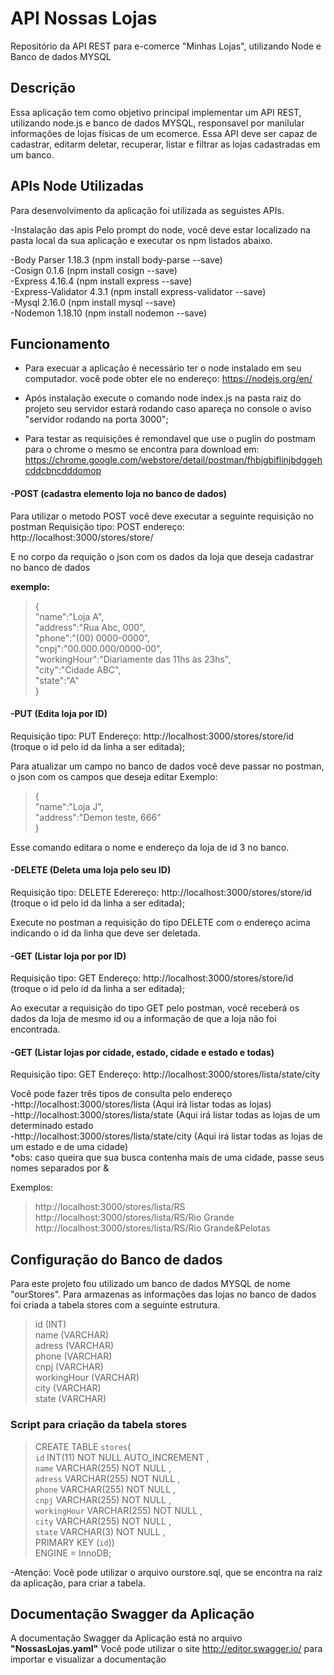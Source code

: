 # API Nossas Lojas
Repositório da API REST para e-comerce "Minhas Lojas", utilizando Node e Banco de dados MYSQL

## Descrição
Essa aplicação tem como objetivo principal implementar um API REST, utilizando node.js e banco de dados MYSQL, responsavel por manilular 
informações de lojas físicas de um ecomerce.
Essa API deve ser capaz de cadastrar, editarm deletar, recuperar, listar e filtrar as lojas cadastradas em um banco.

## APIs Node Utilizadas
Para desenvolvimento da aplicação foi utilizada as seguistes APIs.

-Instalação das apis
Pelo prompt do node, você deve estar localizado na pasta local da sua aplicação e executar os npm listados abaixo.

-Body Parser 1.18.3 (npm install body-parse --save)<br>
-Cosign 0.1.6 (npm install cosign --save)<br>
-Express 4.16.4 (npm install express --save)<br>
-Express-Validator 4.3.1 (npm install express-validator --save)<br>
-Mysql 2.16.0 (npm install mysql --save)<br>
-Nodemon 1.18.10 (npm install nodemon --save)<br>

## Funcionamento
- Para execuar a aplicação é necessário ter o node instalado em seu computador.
você pode obter ele no endereço: https://nodejs.org/en/

- Após instalação execute o comando node index.js na pasta raiz do projeto
seu servidor estará rodando caso apareça no console o aviso "servidor rodando na porta 3000";

- Para testar as requisições é remondavel que use o puglin do postmam para o chrome
o mesmo se encontra para download em: https://chrome.google.com/webstore/detail/postman/fhbjgbiflinjbdggehcddcbncdddomop

#### -POST (cadastra elemento loja no banco de dados)

Para utilizar o metodo POST você deve executar a seguinte requisição no postman
Requisição tipo: POST
endereço: http://localhost:3000/stores/store/

E no corpo da requição o json com os dados da loja que deseja cadastrar no banco de dados

<b>exemplo:</b><br>
>{<br>
		"name":"Loja A",<br>
		"address":"Rua Abc, 000",<br>
		"phone":"(00) 0000-0000",<br>
		"cnpj":"00.000.000/0000-00",<br>
		"workingHour":"Diariamente das 11hs às 23hs", <br>
		"city":"Cidade ABC",<br>
		"state":"A"<br>
}<br>

#### -PUT (Edita loja por ID)
Requisição tipo: PUT
Endereço: http://localhost:3000/stores/store/id (troque o id pelo id da linha a ser editada);

Para atualizar um campo no banco de dados você deve passar no postman, o json com os campos que deseja editar
Exemplo:<br>
>{<br>
	"name":"Loja J",<br>
	"address":"Demon teste, 666"<br>
}<br>

Esse comando editara o nome e endereço da loja de id 3 no banco.

#### -DELETE (Deleta uma loja pelo seu ID)
Requisição tipo: DELETE
Ederereço: http://localhost:3000/stores/store/id (troque o id pelo id da linha a ser editada);

Execute no postman a requisição do tipo DELETE com o endereço acima indicando o id da linha que deve ser deletada. 

#### -GET (Listar loja por por ID)
Requisição tipo: GET
Endereço: http://localhost:3000/stores/store/id (troque o id pelo id da linha a ser editada);

Ao executar a requisição do tipo GET pelo postman, você receberá os dados da loja de mesmo id ou a informação de que a loja não foi encontrada.

#### -GET (Listar lojas por cidade, estado, cidade e estado e todas)
Requisição tipo: GET
Endereço: http://localhost:3000/stores/lista/state/city

Você pode fazer três tipos de consulta pelo endereço<br>
-http://localhost:3000/stores/lista (Aqui irá listar todas as lojas)<br>
-http://localhost:3000/stores/lista/state (Aqui irá listar todas as lojas de um determinado estado<br>
-http://localhost:3000/stores/lista/state/city (Aqui irá listar todas as lojas de um estado e de uma cidade)<br>
*obs: caso queira que sua busca contenha mais de uma cidade, passe seus nomes separados por & <br>

Exemplos:<br>
>http:<i></i>//localhost:3000/stores/lista/RS<br>
http:<i></i>//localhost:3000/stores/lista/RS/Rio Grande<br>
http:<i></i>//localhost:3000/stores/lista/RS/Rio Grande&Pelotas<br>

## Configuração do Banco de dados

Para este projeto fou utilizado um banco de dados MYSQL de nome "ourStores".
Para armazenas as informações das lojas no banco de dados foi criada a tabela stores com a seguinte estrutura.

>id (INT)<br>
name (VARCHAR)<br>
adress (VARCHAR)<br>
phone (VARCHAR)<br>
cnpj (VARCHAR)<br>
workingHour (VARCHAR)<br>
city (VARCHAR)<br>
state (VARCHAR)<br>

### Script para criação da tabela stores

>CREATE TABLE `stores`(  <br>
`id` INT(11) NOT NULL AUTO_INCREMENT ,  <br>
`name` VARCHAR(255) NOT NULL ,  <br>
`adress` VARCHAR(255) NOT NULL ,  <br>
`phone` VARCHAR(255) NOT NULL ,  <br>
`cnpj` VARCHAR(255) NOT NULL ,  <br>
`workingHour` VARCHAR(255) NOT NULL ,  <br>
`city` VARCHAR(255) NOT NULL ,  <br>
`state` VARCHAR(3) NOT NULL ,  <br>
PRIMARY KEY (`id`))  <br>
ENGINE = InnoDB; <br>

-Atenção: Você pode utilizar o arquivo ourstore.sql, que se encontra na raiz da aplicação, para criar a tabela.

## Documentação Swagger da Aplicação
A documentação Swagger da Aplicação está no arquivo <b>"NossasLojas.yaml"</b>
Você pode utilizar o site http://editor.swagger.io/ para importar e visualizar a documentação
